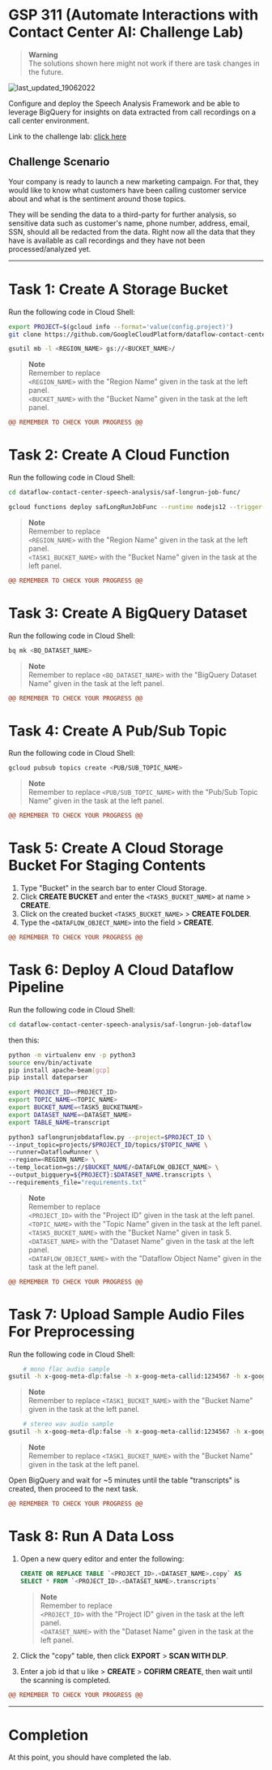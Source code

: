 # GSP 311 (Automate Interactions with Contact Center AI: Challenge Lab)

<!-- Disclaimer Section -->
> **Warning**
> <br>The solutions shown here might not work if there are task changes in the future.

![last_updated_19062022](https://img.shields.io/badge/last%20updated-19%20June%202022-red)

<!-- Lab Description With Link -->
Configure and deploy the Speech Analysis Framework and be able to leverage BigQuery for insights on data extracted from call recordings on a call center environment.

Link to the challenge lab: [click here](https://www.cloudskillsboost.google/focuses/12008?parent=catalog)

## Challenge Scenario 

Your company is ready to launch a new marketing campaign. For that, they would like to know what customers have been calling customer service about and what is the sentiment around those topics. 

They will be sending the data to a third-party for further analysis, so sensitive data such as customer's name, phone number, address, email, SSN, should all be redacted from the data. Right now all the data that they have is available as call recordings and they have not been processed/analyzed yet.

---

<!-- Task and Solution -->
# Task 1: Create A Storage Bucket

Run the following code in Cloud Shell:

```bash
export PROJECT=$(gcloud info --format='value(config.project)')
git clone https://github.com/GoogleCloudPlatform/dataflow-contact-center-speech-analysis.git
```

```bash
gsutil mb -l <REGION_NAME> gs://<BUCKET_NAME>/
```

> **Note** 
> <br>Remember to replace
> <br>`<REGION_NAME>` with the "Region Name" given in the task at the left panel.
> <br>`<BUCKET_NAME>` with the "Bucket Name" given in the task at the left panel.

```diff
@@ REMEMBER TO CHECK YOUR PROGRESS @@
```

# Task 2: Create A Cloud Function

Run the following code in Cloud Shell:

```bash
cd dataflow-contact-center-speech-analysis/saf-longrun-job-func/
```

```bash
gcloud functions deploy safLongRunJobFunc --runtime nodejs12 --trigger-resource <TASK1_BUCKET_NAME> --region <REGION_NAME> --trigger-event google.storage.object.finalize
```

> **Note** 
> <br>Remember to replace
> <br>`<REGION_NAME>` with the "Region Name" given in the task at the left panel.
> <br>`<TASK1_BUCKET_NAME>` with the "Bucket Name" given in the task at the left panel.

```diff
@@ REMEMBER TO CHECK YOUR PROGRESS @@
```

# Task 3: Create A BigQuery Dataset

Run the following code in Cloud Shell:

```bash
bq mk <BQ_DATASET_NAME>
```

> **Note** 
> <br>Remember to replace `<BQ_DATASET_NAME>` with the "BigQuery Dataset Name" given in the task at the left panel.

```diff
@@ REMEMBER TO CHECK YOUR PROGRESS @@
```

# Task 4: Create A Pub/Sub Topic

Run the following code in Cloud Shell:

```bash
gcloud pubsub topics create <PUB/SUB_TOPIC_NAME>
```

> **Note** 
> <br>Remember to replace `<PUB/SUB_TOPIC_NAME>` with the "Pub/Sub Topic Name" given in the task at the left panel.


```diff
@@ REMEMBER TO CHECK YOUR PROGRESS @@
```

# Task 5: Create A Cloud Storage Bucket For Staging Contents

1. Type "Bucket" in the search bar to enter Cloud Storage.
2. Click **CREATE BUCKET** and enter the `<TASK5_BUCKET_NAME>` at name > **CREATE**.
3. Click on the created bucket `<TASK5_BUCKET_NAME>` > **CREATE FOLDER**.
4. Type the `<DATAFLOW_OBJECT_NAME>` into the field > **CREATE**.

```diff
@@ REMEMBER TO CHECK YOUR PROGRESS @@
```

# Task 6: Deploy A Cloud Dataflow Pipeline

Run the following code in Cloud Shell:

```bash
cd dataflow-contact-center-speech-analysis/saf-longrun-job-dataflow
```

then this:

```bash
python -m virtualenv env -p python3
source env/bin/activate
pip install apache-beam[gcp]
pip install dateparser

export PROJECT_ID=<PROJECT_ID>
export TOPIC_NAME=<TOPIC_NAME>
export BUCKET_NAME=<TASK5_BUCKETNAME>
export DATASET_NAME=<DATASET_NAME>
export TABLE_NAME=transcript

python3 saflongrunjobdataflow.py --project=$PROJECT_ID \
--input_topic=projects/$PROJECT_ID/topics/$TOPIC_NAME \
--runner=DataflowRunner \
--region=<REGION_NAME> \
--temp_location=gs://$BUCKET_NAME/<DATAFLOW_OBJECT_NAME> \
--output_bigquery=${PROJECT}:$DATASET_NAME.transcripts \
--requirements_file="requirements.txt"
```

> **Note** 
> <br>Remember to replace
> <br>`<PROJECT_ID>` with the "Project ID" given in the task at the left panel.
> <br>`<TOPIC_NAME>` with the "Topic Name" given in the task at the left panel.
> <br>`<TASK5_BUCKET_NAME>` with the "Bucket Name" given in task 5.
> <br>`<DATASET_NAME>` with the "Dataset Name" given in the task at the left panel.
> <br>`<DATAFLOW_OBJECT_NAME>` with the "Dataflow Object Name" given in the task at the left panel.

```diff
@@ REMEMBER TO CHECK YOUR PROGRESS @@
```

# Task 7: Upload Sample Audio Files For Preprocessing

Run the following code in Cloud Shell:

```bash
    # mono flac audio sample
gsutil -h x-goog-meta-dlp:false -h x-goog-meta-callid:1234567 -h x-goog-meta-stereo:false -h x-goog-meta-pubsubtopicname:$TOPIC_NAME -h x-goog-meta-year:2019 -h x-goog-meta-month:11 -h x-goog-meta-day:06 -h x-goog-meta-starttime:1116 cp gs://qwiklabs-bucket-gsp311/speech_commercial_mono.flac gs://<TASK1_BUCKET_NAME>
```

> **Note** 
> <br>Remember to replace `<TASK1_BUCKET_NAME>` with the "Bucket Name" given in the task at the left panel.

```bash
    # stereo wav audio sample
gsutil -h x-goog-meta-dlp:false -h x-goog-meta-callid:1234567 -h x-goog-meta-stereo:true -h x-goog-meta-pubsubtopicname:$TOPIC_NAME -h x-goog-meta-year:2019 -h x-goog-meta-month:11 -h x-goog-meta-day:06 -h x-goog-meta-starttime:1116 cp gs://qwiklabs-bucket-gsp311/speech_commercial_stereo.wav gs://<TASK1_BUCKET_NAME>
```

> **Note** 
> <br>Remember to replace `<TASK1_BUCKET_NAME>` with the "Bucket Name" given in the task at the left panel.

Open BigQuery and wait for ~5 minutes until the table "transcripts" is created, then proceed to the next task.

```diff
@@ REMEMBER TO CHECK YOUR PROGRESS @@
```

# Task 8: Run A Data Loss 

1. Open a new query editor and enter the following:

    ```sql
    CREATE OR REPLACE TABLE `<PROJECT_ID>.<DATASET_NAME>.copy` AS
    SELECT * FROM `<PROJECT_ID>.<DATASET_NAME>.transcripts`
    ```

    > **Note** 
    > <br>Remember to replace
    > <br>`<PROJECT_ID>` with the "Project ID" given in the task at the left panel.
    > <br>`<DATASET_NAME>` with the "Dataset Name" given in the task at the left panel.

2. Click the "copy" table, then click **EXPORT** > **SCAN WITH DLP**.
3. Enter a job id that u like > **CREATE** > **COFIRM CREATE**, then wait until the scanning is completed.

```diff
@@ REMEMBER TO CHECK YOUR PROGRESS @@
```

---

<!-- Completion Section -->
# Completion

At this point, you should have completed the lab.